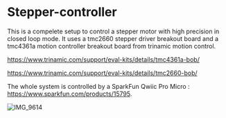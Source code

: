 # Stepper-controller

This is a compelete setup to control a stepper motor with high precision in closed loop mode.
It uses a tmc2660 stepper driver breakout board and a tmc4361a motion controller breakout board from trinamic motion control.

https://www.trinamic.com/support/eval-kits/details/tmc4361a-bob/

https://www.trinamic.com/support/eval-kits/details/tmc2660-bob/

The whole system is controlled by a SparkFun Qwiic Pro Micro : https://www.sparkfun.com/products/15795.

![IMG_9614](https://user-images.githubusercontent.com/110201165/233866347-c6511604-2665-4ae0-afdb-a770448f12df.jpg)

